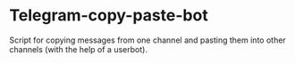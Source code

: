 # Telegram-copy-paste-bot
Script for copying messages from one channel and pasting them into other channels (with the help of a userbot).

